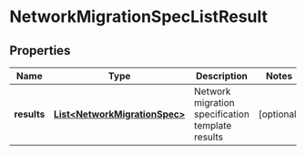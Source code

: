 # NetworkMigrationSpecListResult

## Properties
Name | Type | Description | Notes
------------ | ------------- | ------------- | -------------
**results** | [**List&lt;NetworkMigrationSpec&gt;**](NetworkMigrationSpec.md) | Network migration specification template results |  [optional]

